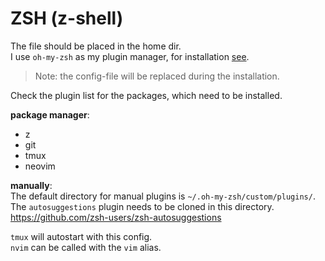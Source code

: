 # ZSH (z-shell)

The file should be placed in the home dir.  
I use `oh-my-zsh` as my plugin manager, for installation [see](https://ohmyz.sh/).

> Note: the config-file will be replaced during the installation.

Check the plugin list for the packages, which need to be installed.  

**package manager**:
- z
- git
- tmux
- neovim

**manually**:  
The default directory for manual plugins is `~/.oh-my-zsh/custom/plugins/`.  
The `autosuggestions` plugin needs to be cloned in this directory.  
https://github.com/zsh-users/zsh-autosuggestions  

`tmux` will autostart with this config.  
`nvim` can be called with the `vim` alias.
